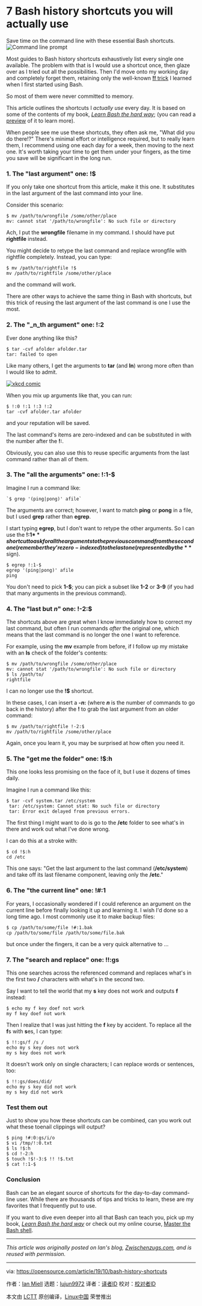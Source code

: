 [#]: collector: (lujun9972)
[#]: translator: (wxy)
[#]: reviewer: ( )
[#]: publisher: ( )
[#]: url: ( )
[#]: subject: (7 Bash history shortcuts you will actually use)
[#]: via: (https://opensource.com/article/19/10/bash-history-shortcuts)
[#]: author: (Ian Miell https://opensource.com/users/ianmiell)

7 Bash history shortcuts you will actually use
======
Save time on the command line with these essential Bash shortcuts.
![Command line prompt][1]

Most guides to Bash history shortcuts exhaustively list every single one available. The problem with that is I would use a shortcut once, then glaze over as I tried out all the possibilities. Then I'd move onto my working day and completely forget them, retaining only the well-known [**!!** trick][2] I learned when I first started using Bash.

So most of them were never committed to memory.

This article outlines the shortcuts I _actually use_ every day. It is based on some of the contents of my book, [_Learn Bash the hard way_][3]; (you can read a [preview][4] of it to learn more).

When people see me use these shortcuts, they often ask me, "What did you do there!?" There's minimal effort or intelligence required, but to really learn them, I recommend using one each day for a week, then moving to the next one. It's worth taking your time to get them under your fingers, as the time you save will be significant in the long run.

### 1\. The "last argument" one: !$

If you only take one shortcut from this article, make it this one. It substitutes in the last argument of the last command into your line.

Consider this scenario:


```
$ mv /path/to/wrongfile /some/other/place
mv: cannot stat '/path/to/wrongfile': No such file or directory
```

Ach, I put the **wrongfile** filename in my command. I should have put **rightfile** instead.

You might decide to retype the last command and replace wrongfile with rightfile completely. Instead, you can type:


```
$ mv /path/to/rightfile !$
mv /path/to/rightfile /some/other/place
```

and the command will work.

There are other ways to achieve the same thing in Bash with shortcuts, but this trick of reusing the last argument of the last command is one I use the most.

### 2\. The "_n_th argument" one: !:2

Ever done anything like this?


```
$ tar -cvf afolder afolder.tar
tar: failed to open
```

Like many others, I get the arguments to **tar** (and **ln**) wrong more often than I would like to admit.

[![xkcd comic][5]][6]

When you mix up arguments like that, you can run:


```
$ !:0 !:1 !:3 !:2
tar -cvf afolder.tar afolder
```

and your reputation will be saved.

The last command's items are zero-indexed and can be substituted in with the number after the **!:**.

Obviously, you can also use this to reuse specific arguments from the last command rather than all of them.

### 3\. The "all the arguments" one: !:1-$

Imagine I run a command like:


```
`$ grep '(ping|pong)' afile`
```

The arguments are correct; however, I want to match **ping** or **pong** in a file, but I used **grep** rather than **egrep**.

I start typing **egrep**, but I don't want to retype the other arguments. So I can use the **!:1$** shortcut to ask for all the arguments to the previous command from the second one (remember they’re zero-indexed) to the last one (represented by the **$** sign).


```
$ egrep !:1-$
egrep '(ping|pong)' afile
ping
```

You don't need to pick **1-$**; you can pick a subset like **1-2** or **3-9** (if you had that many arguments in the previous command).

### 4\. The "last but _n_" one: !-2:$

The shortcuts above are great when I know immediately how to correct my last command, but often I run commands _after_ the original one, which means that the last command is no longer the one I want to reference.

For example, using the **mv** example from before, if I follow up my mistake with an **ls** check of the folder's contents:


```
$ mv /path/to/wrongfile /some/other/place
mv: cannot stat '/path/to/wrongfile': No such file or directory
$ ls /path/to/
rightfile
```

I can no longer use the **!$** shortcut.

In these cases, I can insert a **-_n_:** (where _**n**_ is the number of commands to go back in the history) after the **!** to grab the last argument from an older command:


```
$ mv /path/to/rightfile !-2:$
mv /path/to/rightfile /some/other/place
```

Again, once you learn it, you may be surprised at how often you need it.

### 5\. The "get me the folder" one: !$:h

This one looks less promising on the face of it, but I use it dozens of times daily.

Imagine I run a command like this:


```
$ tar -cvf system.tar /etc/system
 tar: /etc/system: Cannot stat: No such file or directory
 tar: Error exit delayed from previous errors.
```

The first thing I might want to do is go to the **/etc** folder to see what's in there and work out what I've done wrong.

I can do this at a stroke with:


```
$ cd !$:h
cd /etc
```

This one says: "Get the last argument to the last command (**/etc/system**) and take off its last filename component, leaving only the **/etc**."

### 6\. The "the current line" one: !#:1

For years, I occasionally wondered if I could reference an argument on the current line before finally looking it up and learning it. I wish I'd done so a long time ago. I most commonly use it to make backup files:


```
$ cp /path/to/some/file !#:1.bak
cp /path/to/some/file /path/to/some/file.bak
```

but once under the fingers, it can be a very quick alternative to …

### 7\. The "search and replace" one: !!:gs

This one searches across the referenced command and replaces what's in the first two **/** characters with what's in the second two.

Say I want to tell the world that my **s** key does not work and outputs **f** instead:


```
$ echo my f key doef not work
my f key doef not work
```

Then I realize that I was just hitting the **f** key by accident. To replace all the **f**s with **s**es, I can type:


```
$ !!:gs/f /s /
echo my s key does not work
my s key does not work
```

It doesn't work only on single characters; I can replace words or sentences, too:


```
$ !!:gs/does/did/
echo my s key did not work
my s key did not work
```

### Test them out

Just to show you how these shortcuts can be combined, can you work out what these toenail clippings will output?


```
$ ping !#:0:gs/i/o
$ vi /tmp/!:0.txt
$ ls !$:h
$ cd !-2:h
$ touch !$!-3:$ !! !$.txt
$ cat !:1-$
```

### **Conclusion**

Bash can be an elegant source of shortcuts for the day-to-day command-line user. While there are thousands of tips and tricks to learn, these are my favorites that I frequently put to use.

If you want to dive even deeper into all that Bash can teach you, pick up my book, [_Learn Bash the hard way_][3] or check out my online course, [Master the Bash shell][7].

* * *

_This article was originally posted on Ian's blog, [Zwischenzugs.com][8], and is reused with permission._

--------------------------------------------------------------------------------

via: https://opensource.com/article/19/10/bash-history-shortcuts

作者：[Ian Miell][a]
选题：[lujun9972][b]
译者：[译者ID](https://github.com/译者ID)
校对：[校对者ID](https://github.com/校对者ID)

本文由 [LCTT](https://github.com/LCTT/TranslateProject) 原创编译，[Linux中国](https://linux.cn/) 荣誉推出

[a]: https://opensource.com/users/ianmiell
[b]: https://github.com/lujun9972
[1]: https://opensource.com/sites/default/files/styles/image-full-size/public/lead-images/command_line_prompt.png?itok=wbGiJ_yg (Command line prompt)
[2]: https://opensource.com/article/18/5/bash-tricks
[3]: https://leanpub.com/learnbashthehardway
[4]: https://leanpub.com/learnbashthehardway/read_sample
[5]: https://opensource.com/sites/default/files/uploads/tar_2x.png (xkcd comic)
[6]: https://xkcd.com/1168/
[7]: https://www.educative.io/courses/master-the-bash-shell
[8]: https://zwischenzugs.com/2019/08/25/seven-god-like-bash-history-shortcuts-you-will-actually-use/

